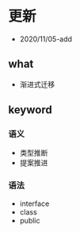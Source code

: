 # 更新

* 2020/11/05-add

## what

* 渐进式迁移

## keyword

### 语义

* 类型推断
* 提案推进

### 语法

* interface
* class
* public
